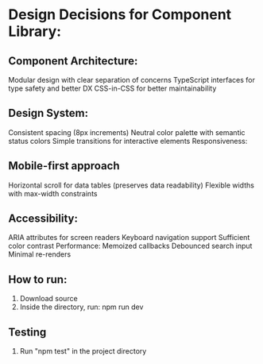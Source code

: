 # Design Decisions for Component Library:

## Component Architecture:
Modular design with clear separation of concerns
TypeScript interfaces for type safety and better DX
CSS-in-CSS for better maintainability
## Design System:
Consistent spacing (8px increments)
Neutral color palette with semantic status colors
Simple transitions for interactive elements
Responsiveness:
## Mobile-first approach
Horizontal scroll for data tables (preserves data readability)
Flexible widths with max-width constraints
## Accessibility:
ARIA attributes for screen readers
Keyboard navigation support
Sufficient color contrast
Performance:
Memoized callbacks
Debounced search input
Minimal re-renders

## How to run: 
1. Download source
2. Inside the directory, run:  npm run dev 

## Testing
1. Run "npm test" in the project directory
